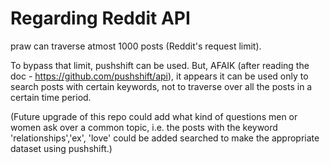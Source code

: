 # Regarding Reddit API
praw can traverse atmost 1000 posts (Reddit's request limit).

To bypass that limit, pushshift can be used. But, AFAIK (after reading the doc - https://github.com/pushshift/api), it appears it can be
used only to search posts with certain keywords, not to traverse over all the posts in a certain time period. 

(Future upgrade of this repo could add what kind of questions men or women ask over a common topic, i.e. the posts with the keyword
'relationships','ex', 'love' could be added searched to make the appropriate dataset using pushshift.)
